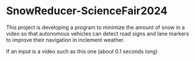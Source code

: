 # SnowReducer-ScienceFair2024
This project is developing a program to minimize the amount of snow in a video so that autonomous vehicles can detect road signs and lane markers to improve their navigation in inclement weather.

If an input is a video such as this one (about 0.1 seconds long)
